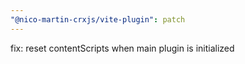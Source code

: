 ```yaml
---
"@nico-martin-crxjs/vite-plugin": patch
---
```


fix: reset contentScripts when main plugin is initialized
